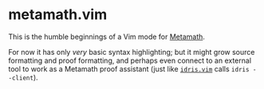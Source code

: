 # metamath.vim

This is the humble beginnings of a Vim mode for [Metamath](http://metamath.org).

For now it has only _very_ basic syntax highlighting; but it might grow source
formatting and proof formatting, and perhaps even connect to an external tool
to work as a Metamath proof assistant (just like
[`idris.vim`](https://github.com/idris-hackers/idris-vim) calls `idris
--client`).
